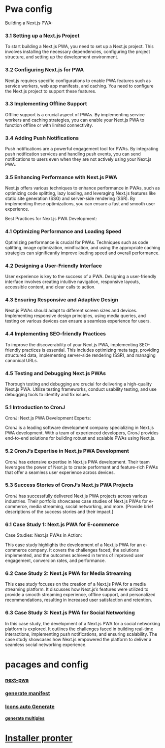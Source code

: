 # Pwa config


Building a Next.js PWA:
### 3.1 Setting up a Next.js Project

To start building a Next.js PWA, you need to set up a Next.js project. This involves installing the necessary dependencies, configuring the project structure, and setting up the development environment.

### 3.2 Configuring Next.js for PWA

Next.js requires specific configurations to enable PWA features such as service workers, web app manifests, and caching. You need to configure the Next.js project to support these features.

### 3.3 Implementing Offline Support

Offline support is a crucial aspect of PWAs. By implementing service workers and caching strategies, you can enable your Next.js PWA to function offline or with limited connectivity.

### 3.4 Adding Push Notifications

Push notifications are a powerful engagement tool for PWAs. By integrating push notification services and handling push events, you can send notifications to users even when they are not actively using your Next.js PWA.

### 3.5 Enhancing Performance with Next.js PWA

Next.js offers various techniques to enhance performance in PWAs, such as optimizing code splitting, lazy loading, and leveraging Next.js features like static site generation (SSG) and server-side rendering (SSR). By implementing these optimizations, you can ensure a fast and smooth user experience.

Best Practices for Next.js PWA Development:
### 4.1 Optimizing Performance and Loading Speed

Optimizing performance is crucial for PWAs. Techniques such as code splitting, image optimization, minification, and using the appropriate caching strategies can significantly improve loading speed and overall performance.

### 4.2 Designing a User-Friendly Interface

User experience is key to the success of a PWA. Designing a user-friendly interface involves creating intuitive navigation, responsive layouts, accessible content, and clear calls to action.

### 4.3 Ensuring Responsive and Adaptive Design

Next.js PWAs should adapt to different screen sizes and devices. Implementing responsive design principles, using media queries, and testing on various devices can ensure a seamless experience for users.

### 4.4 Implementing SEO-friendly Practices

To improve the discoverability of your Next.js PWA, implementing SEO-friendly practices is essential. This includes optimizing meta tags, providing structured data, implementing server-side rendering (SSR), and managing canonical URLs.

### 4.5 Testing and Debugging Next.js PWAs

Thorough testing and debugging are crucial for delivering a high-quality Next.js PWA. Utilize testing frameworks, conduct usability testing, and use debugging tools to identify and fix issues.

### 5.1 Introduction to CronJ
CronJ: Next.js PWA Development Experts:

CronJ is a leading software development company specializing in Next.js PWA development. With a team of experienced developers, CronJ provides end-to-end solutions for building robust and scalable PWAs using Next.js.

### 5.2 CronJ’s Expertise in Next.js PWA Development

CronJ has extensive expertise in Next.js PWA development. Their team leverages the power of Next.js to create performant and feature-rich PWAs that offer a seamless user experience across devices.

### 5.3 Success Stories of CronJ’s Next.js PWA Projects

CronJ has successfully delivered Next.js PWA projects across various industries. Their portfolio showcases case studies of Next.js PWAs for e-commerce, media streaming, social networking, and more. [Provide brief descriptions of the success stories and their impact.]

### 6.1 Case Study 1: Next.js PWA for E-commerce
Case Studies: Next.js PWAs in Action:

This case study highlights the development of a Next.js PWA for an e-commerce company. It covers the challenges faced, the solutions implemented, and the outcomes achieved in terms of improved user engagement, conversion rates, and performance.

### 6.2 Case Study 2: Next.js PWA for Media Streaming

This case study focuses on the creation of a Next.js PWA for a media streaming platform. It discusses how Next.js’s features were utilized to provide a smooth streaming experience, offline support, and personalized recommendations, resulting in increased user satisfaction and retention.

### 6.3 Case Study 3: Next.js PWA for Social Networking

In this case study, the development of a Next.js PWA for a social networking platform is explored. It outlines the challenges faced in building real-time interactions, implementing push notifications, and ensuring scalability. The case study showcases how Next.js empowered the platform to deliver a seamless social networking experience.

# pacages and config

### [next-pwa](https://www.npmjs.com/package/next-pwa)


### [generate manifest](https://nextjs.org/docs/app/api-reference/file-conventions/metadata/manifest)

### [Icons auto Generate](https://nextjs.org/docs/app/api-reference/file-conventions/metadata/app-icons)
#### [generate multiples](https://nextjs.org/docs/app/api-reference/functions/generate-image-metadata)


# [Installer pronter](https://medium.com/designly/creating-an-install-to-home-screen-prompt-in-a-next-js-progressive-web-app-588a3e7a6747)

